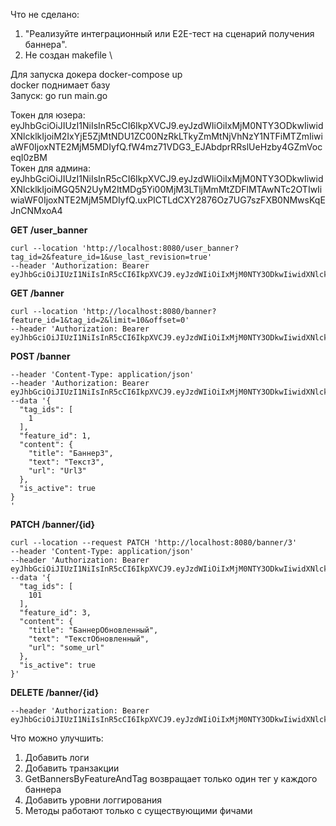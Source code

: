 Что не сделано: 
1. "Реализуйте интеграционный или E2E-тест на сценарий получения баннера".
2. Не создан makefile \

Для запуска докера docker-compose up\
docker поднимает базу\
Запуск: go run main.go

Токен для юзера: eyJhbGciOiJIUzI1NiIsInR5cCI6IkpXVCJ9.eyJzdWIiOiIxMjM0NTY3ODkwIiwidXNlcklkIjoiM2IxYjE5ZjMtNDU1ZC00NzRkLTkyZmMtNjVhNzY1NTFiMTZmIiwiaWF0IjoxNTE2MjM5MDIyfQ.fW4mz71VDG3_EJAbdprRRslUeHzby4GZmVoceqI0zBM \
Токен для админа: eyJhbGciOiJIUzI1NiIsInR5cCI6IkpXVCJ9.eyJzdWIiOiIxMjM0NTY3ODkwIiwidXNlcklkIjoiMGQ5N2UyM2ItMDg5Yi00MjM3LTljMmMtZDFlMTAwNTc2OTIwIiwiaWF0IjoxNTE2MjM5MDIyfQ.uxPICTLdCXY2876Oz7UG7szFXB0NMwsKqEJnCNMxoA4 

**GET /user_banner** 
```
curl --location 'http://localhost:8080/user_banner?tag_id=2&feature_id=1&use_last_revision=true' 
--header 'Authorization: Bearer eyJhbGciOiJIUzI1NiIsInR5cCI6IkpXVCJ9.eyJzdWIiOiIxMjM0NTY3ODkwIiwidXNlcklkIjoiM2IxYjE5ZjMtNDU1ZC00NzRkLTkyZmMtNjVhNzY1NTFiMTZmIiwiaWF0IjoxNTE2MjM5MDIyfQ.fW4mz71VDG3_EJAbdprRRslUeHzby4GZmVoceqI0zBM'
 ```

**GET /banner** 
```
curl --location 'http://localhost:8080/banner?feature_id=1&tag_id=2&limit=10&offset=0' 
--header 'Authorization: Bearer eyJhbGciOiJIUzI1NiIsInR5cCI6IkpXVCJ9.eyJzdWIiOiIxMjM0NTY3ODkwIiwidXNlcklkIjoiMGQ5N2UyM2ItMDg5Yi00MjM3LTljMmMtZDFlMTAwNTc2OTIwIiwiaWF0IjoxNTE2MjM5MDIyfQ.uxPICTLdCXY2876Oz7UG7szFXB0NMwsKqEJnCNMxoA4' 
```

**POST /banner** 
```curl --location 'http://localhost:8080/banner' 
--header 'Content-Type: application/json' 
--header 'Authorization: Bearer eyJhbGciOiJIUzI1NiIsInR5cCI6IkpXVCJ9.eyJzdWIiOiIxMjM0NTY3ODkwIiwidXNlcklkIjoiMGQ5N2UyM2ItMDg5Yi00MjM3LTljMmMtZDFlMTAwNTc2OTIwIiwiaWF0IjoxNTE2MjM5MDIyfQ.uxPICTLdCXY2876Oz7UG7szFXB0NMwsKqEJnCNMxoA4' 
--data '{
  "tag_ids": [
    1
  ],
  "feature_id": 1,
  "content": {
    "title": "Баннер3",
    "text": "Текст3",
    "url": "Url3"
  },
  "is_active": true
}
'
```

**PATCH /banner/{id}** 
```
curl --location --request PATCH 'http://localhost:8080/banner/3' 
--header 'Content-Type: application/json' 
--header 'Authorization: Bearer eyJhbGciOiJIUzI1NiIsInR5cCI6IkpXVCJ9.eyJzdWIiOiIxMjM0NTY3ODkwIiwidXNlcklkIjoiMGQ5N2UyM2ItMDg5Yi00MjM3LTljMmMtZDFlMTAwNTc2OTIwIiwiaWF0IjoxNTE2MjM5MDIyfQ.uxPICTLdCXY2876Oz7UG7szFXB0NMwsKqEJnCNMxoA4' 
--data '{
  "tag_ids": [
    101
  ],
  "feature_id": 3,
  "content": {
    "title": "БаннерОбновленный",
    "text": "ТекстОбновленный",
    "url": "some_url"
  },
  "is_active": true
}'
```

**DELETE /banner/{id}** 
```curl --location --request DELETE 'http://localhost:8080/banner/1' 
--header 'Authorization: Bearer eyJhbGciOiJIUzI1NiIsInR5cCI6IkpXVCJ9.eyJzdWIiOiIxMjM0NTY3ODkwIiwidXNlcklkIjoiMGQ5N2UyM2ItMDg5Yi00MjM3LTljMmMtZDFlMTAwNTc2OTIwIiwiaWF0IjoxNTE2MjM5MDIyfQ.uxPICTLdCXY2876Oz7UG7szFXB0NMwsKqEJnCNMxoA4'
```




Что можно улучшить:
1. Добавить логи
2. Добавить транзакции
3. GetBannersByFeatureAndTag возвращает только один тег у каждого баннера
4. Добавить уровни логгирования
5. Методы работают только с существующими фичами




